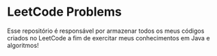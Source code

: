 # LeetCode Problems
Esse repositório é responsável por armazenar todos os meus códigos criados no LeetCode a fim de exercitar meus conhecimentos em Java e algoritmos! 

